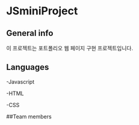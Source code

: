 # JSminiProject
## General info
이 프로젝트는 포트폴리오 웹 페이지 구현 프로젝트입니다.

## Languages 
-Javascript

-HTML

-CSS

##Team members
